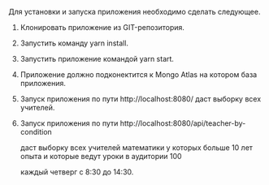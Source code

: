 Для установки и запуска приложения необходимо сделать следующее.

1. Клонировать приложение из GIT-репозитория.

2. Запустить команду yarn install.

3. Запустить приложение командой yarn start.

4. Приложение должно подконектится к Mongo Atlas на котором база приложения.

5. Запуск приложения по пути http://localhost:8080/ даст выборку всех учителей.

6. Запуск приложения по пути http://localhost:8080/api/teacher-by-condition
 
   даст выборку всех учителей математики у которых больше 10 лет опыта и которые ведут уроки в аудитории 100

   каждый четверг с 8:30 до 14:30.


